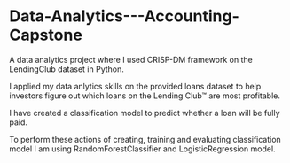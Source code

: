 # Data-Analytics---Accounting-Capstone
A data analytics project where I used CRISP-DM framework on the LendingClub dataset in Python.


I applied my data anlytics skills on the provided loans dataset to help investors figure out which loans on the Lending Club™ are most profitable.


I have created a classification model to predict whether a loan will be fully paid.

To perform these actions of creating, training and evaluating classification model I am using RandomForestClassifier and LogisticRegression model.
